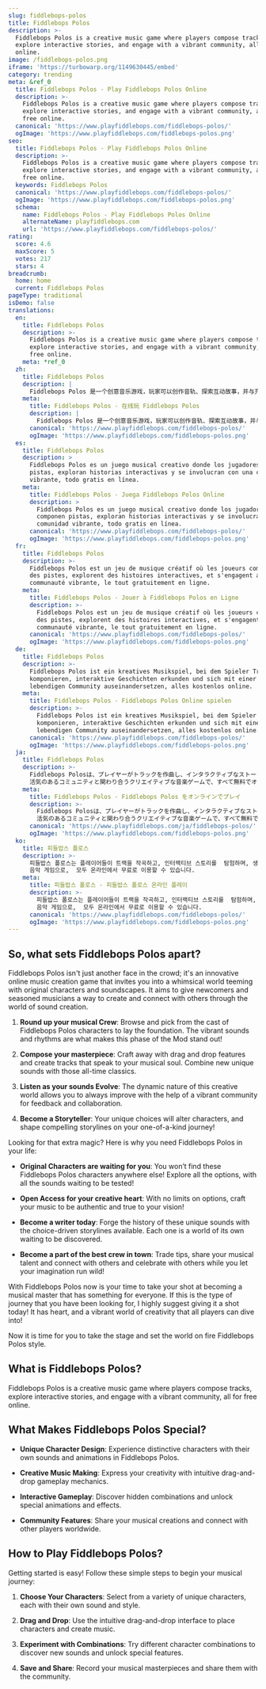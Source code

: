 ```yaml
---
slug: fiddlebops-polos
title: Fiddlebops Polos
description: >-
  Fiddlebops Polos is a creative music game where players compose tracks,
  explore interactive stories, and engage with a vibrant community, all for free
  online.
image: /fiddlebops-polos.png
iframe: 'https://turbowarp.org/1149630445/embed'
category: trending
meta: &ref_0
  title: Fiddlebops Polos - Play Fiddlebops Polos Online
  description: >-
    Fiddlebops Polos is a creative music game where players compose tracks,
    explore interactive stories, and engage with a vibrant community, all for
    free online.
  canonical: 'https://www.playfiddlebops.com/fiddlebops-polos/'
  ogImage: 'https://www.playfiddlebops.com/fiddlebops-polos.png'
seo:
  title: Fiddlebops Polos - Play Fiddlebops Polos Online
  description: >-
    Fiddlebops Polos is a creative music game where players compose tracks,
    explore interactive stories, and engage with a vibrant community, all for
    free online.
  keywords: Fiddlebops Polos
  canonical: 'https://www.playfiddlebops.com/fiddlebops-polos/'
  ogImage: 'https://www.playfiddlebops.com/fiddlebops-polos.png'
  schema:
    name: Fiddlebops Polos - Play Fiddlebops Polos Online
    alternateName: playfiddlebops.com
    url: 'https://www.playfiddlebops.com/fiddlebops-polos/'
rating:
  score: 4.6
  maxScore: 5
  votes: 217
  stars: 4
breadcrumb:
  home: home
  current: Fiddlebops Polos
pageType: traditional
isDemo: false
translations:
  en:
    title: Fiddlebops Polos
    description: >-
      Fiddlebops Polos is a creative music game where players compose tracks,
      explore interactive stories, and engage with a vibrant community, all for
      free online.
    meta: *ref_0
  zh:
    title: Fiddlebops Polos
    description: |
      Fiddlebops Polos 是一个创意音乐游戏，玩家可以创作音轨、探索互动故事，并与充满活力的社区互动，全部免费在线体验。
    meta:
      title: Fiddlebops Polos - 在线玩 Fiddlebops Polos
      description: |
        Fiddlebops Polos 是一个创意音乐游戏，玩家可以创作音轨、探索互动故事，并与充满活力的社区互动，全部免费在线体验。
      canonical: 'https://www.playfiddlebops.com/fiddlebops-polos/'
      ogImage: 'https://www.playfiddlebops.com/fiddlebops-polos.png'
  es:
    title: Fiddlebops Polos
    description: >
      Fiddlebops Polos es un juego musical creativo donde los jugadores componen
      pistas, exploran historias interactivas y se involucran con una comunidad
      vibrante, todo gratis en línea.
    meta:
      title: Fiddlebops Polos - Juega Fiddlebops Polos Online
      description: >
        Fiddlebops Polos es un juego musical creativo donde los jugadores
        componen pistas, exploran historias interactivas y se involucran con una
        comunidad vibrante, todo gratis en línea.
      canonical: 'https://www.playfiddlebops.com/fiddlebops-polos/'
      ogImage: 'https://www.playfiddlebops.com/fiddlebops-polos.png'
  fr:
    title: Fiddlebops Polos
    description: >-
      Fiddlebops Polos est un jeu de musique créatif où les joueurs composent
      des pistes, explorent des histoires interactives, et s'engagent avec une
      communauté vibrante, le tout gratuitement en ligne.
    meta:
      title: Fiddlebops Polos - Jouer à Fiddlebops Polos en Ligne
      description: >-
        Fiddlebops Polos est un jeu de musique créatif où les joueurs composent
        des pistes, explorent des histoires interactives, et s'engagent avec une
        communauté vibrante, le tout gratuitement en ligne.
      canonical: 'https://www.playfiddlebops.com/fiddlebops-polos/'
      ogImage: 'https://www.playfiddlebops.com/fiddlebops-polos.png'
  de:
    title: Fiddlebops Polos
    description: >-
      Fiddlebops Polos ist ein kreatives Musikspiel, bei dem Spieler Tracks
      komponieren, interaktive Geschichten erkunden und sich mit einer
      lebendigen Community auseinandersetzen, alles kostenlos online.
    meta:
      title: Fiddlebops Polos - Fiddlebops Polos Online spielen
      description: >-
        Fiddlebops Polos ist ein kreatives Musikspiel, bei dem Spieler Tracks
        komponieren, interaktive Geschichten erkunden und sich mit einer
        lebendigen Community auseinandersetzen, alles kostenlos online.
      canonical: 'https://www.playfiddlebops.com/fiddlebops-polos/'
      ogImage: 'https://www.playfiddlebops.com/fiddlebops-polos.png'
  ja:
    title: Fiddlebops Polos
    description: >-
      Fiddlebops Polosは、プレイヤーがトラックを作曲し、インタラクティブなストーリーを探求し、
      活気のあるコミュニティと関わり合うクリエイティブな音楽ゲームで、すべて無料でオンラインで楽しめます。
    meta:
      title: Fiddlebops Polos - Fiddlebops Polos をオンラインでプレイ
      description: >-
        Fiddlebops Polosは、プレイヤーがトラックを作曲し、インタラクティブなストーリーを探求し、
        活気のあるコミュニティと関わり合うクリエイティブな音楽ゲームで、すべて無料でオンラインで楽しめます。
      canonical: 'https://www.playfiddlebops.com/ja/fiddlebops-polos/'
      ogImage: 'https://www.playfiddlebops.com/fiddlebops-polos.png'
  ko:
    title: 피들밥스 폴로스
    description: >-
      피들밥스 폴로스는 플레이어들이 트랙을 작곡하고, 인터랙티브 스토리를  탐험하며, 생동감 넘치는 커뮤니티에 참여할 수 있는 창의적인
      음악 게임으로,  모두 온라인에서 무료로 이용할 수 있습니다.
    meta:
      title: 피들밥스 폴로스 - 피들밥스 폴로스 온라인 플레이
      description: >-
        피들밥스 폴로스는 플레이어들이 트랙을 작곡하고, 인터랙티브 스토리를  탐험하며, 생동감 넘치는 커뮤니티에 참여할 수 있는 창의적인
        음악 게임으로,  모두 온라인에서 무료로 이용할 수 있습니다.
      canonical: 'https://www.playfiddlebops.com/fiddlebops-polos/'
      ogImage: 'https://www.playfiddlebops.com/fiddlebops-polos.png'
---
```


## So, what sets Fiddlebops Polos apart?

Fiddlebops Polos isn't just another face in the crowd; it's an innovative online music creation game that invites you into a whimsical world teeming with original characters and soundscapes. It aims to give newcomers and seasoned musicians a way to create and connect with others through the world of sound creation.

1. **Round up your musical Crew**: Browse and pick from the cast of Fiddlebops Polos characters to lay the foundation. The vibrant sounds and rhythms are what makes this phase of the Mod stand out!

1. **Compose your masterpiece**: Craft away with drag and drop features and create tracks that speak to your musical soul. Combine new unique sounds with those all-time classics.

1. **Listen as your sounds Evolve**: The dynamic nature of this creative world allows you to always improve with the help of a vibrant community for feedback and collaboration.

1. **Become a Storyteller**: Your unique choices will alter characters, and shape compelling storylines on your one-of-a-kind journey!

Looking for that extra magic? Here is why you need Fiddlebops Polos in your life:

- **Original Characters are waiting for you**: You won’t find these Fiddlebops Polos characters anywhere else! Explore all the options, with all the sounds waiting to be tested!

- **Open Access for your creative heart**: With no limits on options, craft your music to be authentic and true to your vision!

- **Become a writer today**: Forge the history of these unique sounds with the choice-driven storylines available. Each one is a world of its own waiting to be discovered.

- **Become a part of the best crew in town**: Trade tips, share your musical talent and connect with others and celebrate with others while you let your imagination run wild!

With Fiddlebops Polos now is your time to take your shot at becoming a musical master that has something for everyone. If this is the type of journey that you have been looking for, I highly suggest giving it a shot today! It has heart, and a vibrant world of creativity that all players can dive into!

Now it is time for you to take the stage and set the world on fire Fiddlebops Polos style.

## What is Fiddlebops Polos?

Fiddlebops Polos is a creative music game where players compose tracks, explore interactive stories, and engage with a vibrant community, all for free online.

## What Makes Fiddlebops Polos Special?

- **Unique Character Design**: Experience distinctive characters with their own sounds and animations in Fiddlebops Polos.

- **Creative Music Making**: Express your creativity with intuitive drag-and-drop gameplay mechanics.

- **Interactive Gameplay**: Discover hidden combinations and unlock special animations and effects.

- **Community Features**: Share your musical creations and connect with other players worldwide.

## How to Play Fiddlebops Polos?

Getting started is easy! Follow these simple steps to begin your musical journey:

1. **Choose Your Characters**: Select from a variety of unique characters, each with their own sound and style.

1. **Drag and Drop**: Use the intuitive drag-and-drop interface to place characters and create music.

1. **Experiment with Combinations**: Try different character combinations to discover new sounds and unlock special features.

1. **Save and Share**: Record your musical masterpieces and share them with the community.

